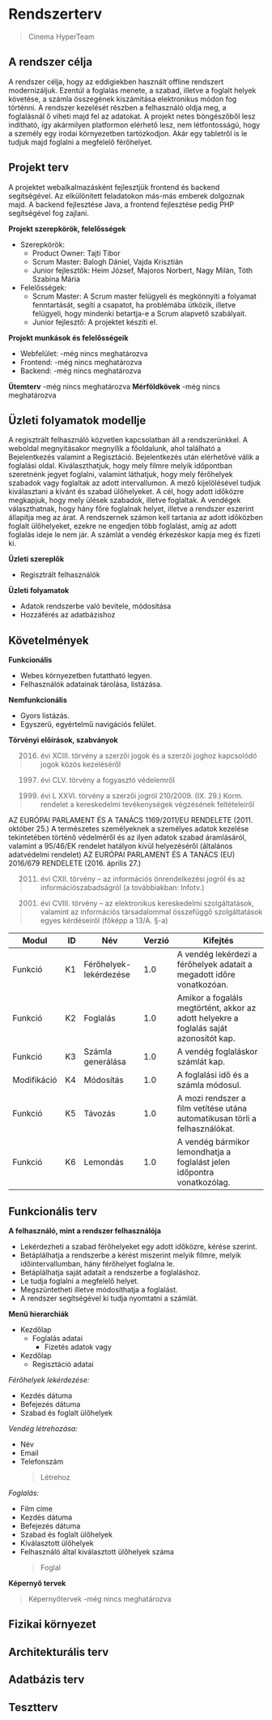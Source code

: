 # Rendszerterv
>Cinema
>HyperTeam
## A rendszer célja
A rendszer célja, hogy az eddigiekben használt offline rendszert modernizáljuk. Ezentúl a foglalás menete, a szabad, illetve a foglalt helyek követése, a számla összegének kiszámítása elektronikus módon fog történni. A rendszer kezelését részben a felhasználó oldja meg, a foglalásnál ő viheti majd fel az adatokat.
A projekt netes böngészőből lesz indítható, így akármilyen platformon elérhető lesz, nem létfontosságú, hogy a személy egy irodai környezetben tartózkodjon. Akár egy tabletről is le tudjuk majd foglalni a megfelelő férőhelyet.

## Projekt terv
A projektet webalkalmazásként  fejlesztjük frontend és backend segítségével. Az elkülönített feladatokon más-más emberek dolgoznak majd.
A backend fejlesztése Java, a frontend fejlesztése pedig PHP segítségével fog zajlani.

**Projekt szerepkörök, felelősségek**
-   Szerepkörök:
	-   Product Owner: Tajti Tibor
    -   Scrum Master: Balogh Dániel, Vajda Krisztián
    -   Junior fejlesztők: Heim József, Majoros Norbert, Nagy Milán, Tóth Szabina Mária
-   Felelősségek:
    -   Scrum Master: A Scrum master felügyeli és megkönnyíti a folyamat fenntartását, segíti a csapatot, ha problémába ütközik, illetve felügyeli, hogy mindenki betartja-e a Scrum alapvető szabályait.
    -   Junior fejlesztő: A projektet készíti el. 
    
**Projekt munkások és felelősségeik**
-   Webfelület: -még nincs meghatározva
-   Frontend: -még nincs meghatározva
-   Backend: -még nincs meghatározva

**Ütemterv**
	-még nincs meghatározva
**Mérföldkövek**
	-még nincs meghatározva

## Üzleti folyamatok modellje
A regisztrált felhasználó közvetlen kapcsolatban áll a rendszerünkkel. A weboldal megnyitásakor megnyílik a főoldalunk, ahol található a Bejelentkezés valamint a Regisztáció. Bejelentkezés után elérhetővé válik a foglalási oldal. Kiválaszthatjuk, hogy mely filmre melyik időpontban szeretnénk jegyet foglalni, valamint láthatjuk, hogy mely férőhelyek szabadok vagy foglaltak az adott intervallumon. A mező kijelölésével tudjuk kiválasztani a kívánt és szabad ülőhelyeket.
A cél, hogy adott időközre megkapjuk, hogy mely ülések szabadok, illetve foglaltak. A vendégek választhatnak, hogy hány főre foglalnak helyet, illetve a rendszer eszerint állapítja meg az árat. A rendszernek számon kell tartania az adott időközben foglalt ülőhelyeket, ezekre ne engedjen több foglalást, amíg az adott foglalás ideje le nem jár. A számlát a vendég érkezéskor kapja meg és fizeti ki.

**Üzleti szereplők**
- Regisztrált felhasználók
   
**Üzleti folyamatok**
- Adatok rendszerbe való bevitele, módosítása
- Hozzáférés az adatbázishoz

## Követelmények
**Funkcionális**
- Webes környezetben futattható legyen.
- Felhasználók adatainak tárolása, listázása.
    
**Nemfunkcionális**
- Gyors listázás.
- Egyszerű, egyértelmű navigációs felület.

**Törvényi előírások, szabványok**
>  2016. évi XCIII. törvény a szerzői jogok és a szerzői joghoz kapcsolódó jogok közös kezeléséről
    
>  1997. évi CLV. törvény a fogyasztó védelemről
    
>   1999. évi L XXVI. törvény a szerzői jogról 210/2009. (IX. 29.) Korm. rendelet a kereskedelmi tevékenységek végzésének feltételeiről
     

AZ EURÓPAI PARLAMENT ÉS A TANÁCS 1169/2011/EU RENDELETE (2011. október 25.) A természetes személyeknek a személyes adatok kezelése tekintetében történő védelméről és az ilyen adatok szabad áramlásáról, valamint a 95/46/EK rendelet hatályon kívül helyezéséről (általános adatvédelmi rendelet) AZ EURÓPAI PARLAMENT ÉS A TANÁCS (EU) 2016/679 RENDELETE (2016. április 27.)

>  2011. évi CXII. törvény – az információs önrendelkezési jogról és az információszabadságról (a továbbiakban: Infotv.)
    
>  2001. évi CVIII. törvény – az elektronikus kereskedelmi szolgáltatások, valamint az információs társadalommal összefüggő szolgáltatások egyes kérdéseiről (főképp a 13/A. §-a)


| Modul| ID | Név | Verzió | Kifejtés | 
| --- | ---: | --- | --- | --- |
| Funkció| K1 | Férőhelyek-lekérdezése |1.0| A vendég lekérdezi a férőhelyek adatait a megadott időre vonatkozóan. |
| Funkció| K2| Foglalás |1.0| Amikor a fogaláls megtörtént, akkor az adott helyekre a foglalás saját azonosítót kap.|
| Funkció| K3| Számla generálása |1.0| A vendég foglaláskor számlát kap.| 
| Modifikáció | K4| Módosítás |1.0| A foglalási idő és a számla módosul. |
| Funkció| K5| Távozás |1.0| A mozi rendszer a film vetítése utána automatikusan törli a felhasználókat. |
| Funkció| K6| Lemondás|1.0| A vendég bármikor lemondhatja a foglalást jelen időpontra vonatkozólag. |

## Funkcionális terv
**A felhasználó, mint a rendszer felhasználója**
- Lekérdezheti a szabad férőhelyeket egy adott időközre, kérése szerint.
- Betáplálhatja a rendszerbe a kérést miszerint melyik filmre, melyik időintervallumban, hány férőhelyet foglalna le.
- Betáplálhatja saját adatait a rendszerbe a foglaláshoz.
- Le tudja foglalni a megfelelő helyet.
- Megszüntetheti illetve módosíthatja a foglalást.
- A rendszer segítségével ki tudja nyomtatni a számlát.

**Menü hierarchiák**
- Kezdőlap
  - Foglalás adatai
      - Fizetés adatok
vagy
- Kezdőlap
  - Regisztáció adatai	  
	  
*Férőhelyek lekérdezése:*
- Kezdés dátuma
- Befejezés dátuma
- Szabad és foglalt ülőhelyek

*Vendég létrehozása:*
- Név
- Email
- Telefonszám
    > Létrehoz

*Foglalás:*
- Film címe
- Kezdés dátuma
- Befejezés dátuma 
- Szabad és foglalt ülőhelyek
- Kiválasztott ülőhelyek
- Felhasználó által kiválasztott ülőhelyek száma
	 >Foglal

**Képernyő tervek**
>Képernyőtervek -még nincs meghatározva
## Fizikai környezet

## Architekturális terv

## Adatbázis terv

## Tesztterv